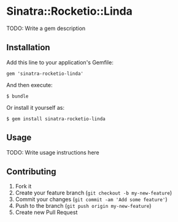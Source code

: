 # Sinatra::Rocketio::Linda

TODO: Write a gem description

## Installation

Add this line to your application's Gemfile:

    gem 'sinatra-rocketio-linda'

And then execute:

    $ bundle

Or install it yourself as:

    $ gem install sinatra-rocketio-linda

## Usage

TODO: Write usage instructions here

## Contributing

1. Fork it
2. Create your feature branch (`git checkout -b my-new-feature`)
3. Commit your changes (`git commit -am 'Add some feature'`)
4. Push to the branch (`git push origin my-new-feature`)
5. Create new Pull Request
